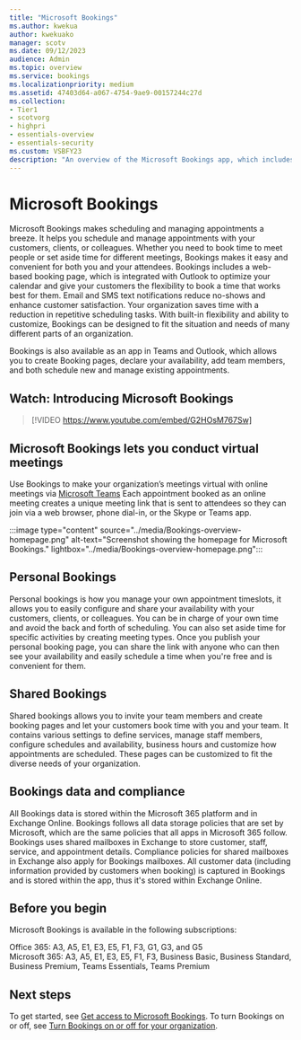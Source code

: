 ```yaml
---
title: "Microsoft Bookings"
ms.author: kwekua
author: kwekuako
manager: scotv
ms.date: 09/12/2023
audience: Admin
ms.topic: overview
ms.service: bookings
ms.localizationpriority: medium
ms.assetid: 47403d64-a067-4754-9ae9-00157244c27d
ms.collection: 
- Tier1
- scotvorg
- highpri
- essentials-overview
- essentials-security
ms.custom: VSBFY23
description: "An overview of the Microsoft Bookings app, which includes a web-based booking calendar and integrates with Outlook to optimize your staff’s calendar and give your customers flexibility to book appointments."
---
```


# Microsoft Bookings

Microsoft Bookings makes scheduling and managing appointments a breeze. It helps you schedule and manage appointments with your customers, clients, or colleagues. Whether you need to book time to meet people or set aside time for different meetings, Bookings makes it easy and convenient for both you and your attendees. Bookings includes a web-based booking page, which is integrated with Outlook to optimize your calendar and give your customers the flexibility to book a time that works best for them. Email and SMS text notifications reduce no-shows and enhance customer satisfaction. Your organization saves time with a reduction in repetitive scheduling tasks. With built-in flexibility and ability to customize, Bookings can be designed to fit the situation and needs of many different parts of an organization.

Bookings is also available as an app in Teams and Outlook, which allows you to create Booking pages, declare your availability, add team members, and both schedule new and manage existing appointments. 

## Watch: Introducing Microsoft Bookings

> [!VIDEO https://www.youtube.com/embed/G2HOsM767Sw]

## Microsoft Bookings lets you conduct virtual meetings

Use Bookings to make your organization’s meetings virtual with online meetings via [Microsoft Teams](https://support.microsoft.com/office/overview-of-the-bookings-app-in-teams-7b8569e1-0c8a-444e-b712-d9968b05110b) Each appointment booked as an online meeting creates a unique meeting link that is sent to attendees so they can join via a web browser, phone dial-in, or the Skype or Teams app.

:::image type="content" source="../media/Bookings-overview-homepage.png" alt-text="Screenshot showing the homepage for Microsoft Bookings." lightbox="../media/Bookings-overview-homepage.png":::

## Personal Bookings

Personal bookings is how you manage your own appointment timeslots, it allows you to easily configure and share your availability with your customers, clients, or colleagues. You can be in charge of your own time and avoid the back and forth of scheduling. You can also set aside time for specific activities by creating meeting types. Once you publish your personal booking page, you can share the link with anyone who can then see your availability and easily schedule a time when you're free and is convenient for them.

## Shared Bookings

Shared bookings allows you to invite your team members and create booking pages and let your customers book time with you and your team. It contains various settings to define services, manage staff members, configure schedules and availability, business hours and customize how appointments are scheduled. These pages can be customized to fit the diverse needs of your organization. 

## Bookings data and compliance

All Bookings data is stored within the Microsoft 365 platform and in Exchange Online. Bookings follows all data storage policies that are set by Microsoft, which are the same policies that all apps in Microsoft 365 follow. Bookings uses shared mailboxes in Exchange to store customer, staff, service, and appointment details. Compliance policies for shared mailboxes in Exchange also apply for Bookings mailboxes. All customer data (including information provided by customers when booking) is captured in Bookings and is stored within the app, thus it's stored within Exchange Online.

## Before you begin

Microsoft Bookings is available in the following subscriptions:  

Office 365: A3, A5, E1, E3, E5, F1, F3, G1, G3, and G5  
Microsoft 365: A3, A5, E1, E3, E5, F1, F3, Business Basic, Business Standard, Business Premium, Teams Essentials, Teams Premium  

## Next steps

To get started, see [Get access to Microsoft Bookings](get-access.md). To turn Bookings on or off, see [Turn Bookings on or off for your organization](turn-bookings-on-or-off.md).
